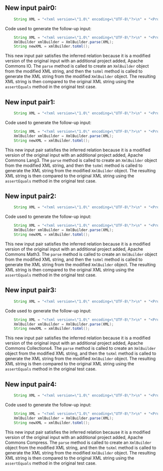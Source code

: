 ## New input pair0:
```java
    String XML = "<?xml version=\"1.0\" encoding=\"UTF-8\"?>\n" + "<Projects>\n" + "  <underscore-java language=\"Java\" scm=\"SVN\">\n" + "    <Location type=\"URL\">https://github.com/javadev/underscore-java/</Location>\n" + "  </underscore-java>\n" + "  <JetS3t language=\"Java\" scm=\"CVS\">\n" + "    <Location type=\"URL\">https://jets3t.s3.amazonaws.com/index.html</Location>\n" + "  </JetS3t>\n" + "  <ApacheCommonsIO language=\"Java\" scm=\"SVN\">\n" + "    <Location type=\"URL\">https://commons.apache.org/proper/commons-io/</Location>\n" + "  </ApacheCommonsIO>\n" + "</Projects>";
```
Code used to generate the follow-up input:
```java
    String XML = "<?xml version=\"1.0\" encoding=\"UTF-8\"?>\n" + "<Projects>\n" + "  <underscore-java language=\"Java\" scm=\"SVN\">\n" + "    <Location type=\"URL\">https://github.com/javadev/underscore-java/</Location>\n" + "  </underscore-java>\n" + "  <JetS3t language=\"Java\" scm=\"CVS\">\n" + "    <Location type=\"URL\">https://jets3t.s3.amazonaws.com/index.html</Location>\n" + "  </JetS3t>\n" + "  <ApacheCommonsIO language=\"Java\" scm=\"SVN\">\n" + "    <Location type=\"URL\">https://commons.apache.org/proper/commons-io/</Location>\n" + "  </ApacheCommonsIO>\n" + "</Projects>";
    XmlBuilder xmlBuilder = XmlBuilder.parse(XML);
    String newXML = xmlBuilder.toXml();
```
This new input pair satisfies the inferred relation because it is a modified version of the original input with an additional project added, Apache Commons IO. The `parse` method is called to create an `XmlBuilder` object from the modified XML string, and then the `toXml` method is called to generate the XML string from the modified `XmlBuilder` object. The resulting XML string is then compared to the original XML string using the `assertEquals` method in the original test case.

## New input pair1:
```java
    String XML = "<?xml version=\"1.0\" encoding=\"UTF-8\"?>\n" + "<Projects>\n" + "  <underscore-java language=\"Java\" scm=\"SVN\">\n" + "    <Location type=\"URL\">https://github.com/javadev/underscore-java/</Location>\n" + "  </underscore-java>\n" + "  <JetS3t language=\"Java\" scm=\"CVS\">\n" + "    <Location type=\"URL\">https://jets3t.s3.amazonaws.com/index.html</Location>\n" + "  </JetS3t>\n" + "  <ApacheCommonsIO language=\"Java\" scm=\"SVN\">\n" + "    <Location type=\"URL\">https://commons.apache.org/proper/commons-io/</Location>\n" + "  </ApacheCommonsIO>\n" + "  <ApacheCommonsLang3 language=\"Java\" scm=\"SVN\">\n" + "    <Location type=\"URL\">https://commons.apache.org/proper/commons-lang/</Location>\n" + "  </ApacheCommonsLang3>\n" + "</Projects>";
```
Code used to generate the follow-up input:
```java
    String XML = "<?xml version=\"1.0\" encoding=\"UTF-8\"?>\n" + "<Projects>\n" + "  <underscore-java language=\"Java\" scm=\"SVN\">\n" + "    <Location type=\"URL\">https://github.com/javadev/underscore-java/</Location>\n" + "  </underscore-java>\n" + "  <JetS3t language=\"Java\" scm=\"CVS\">\n" + "    <Location type=\"URL\">https://jets3t.s3.amazonaws.com/index.html</Location>\n" + "  </JetS3t>\n" + "  <ApacheCommonsIO language=\"Java\" scm=\"SVN\">\n" + "    <Location type=\"URL\">https://commons.apache.org/proper/commons-io/</Location>\n" + "  </ApacheCommonsIO>\n" + "  <ApacheCommonsLang3 language=\"Java\" scm=\"SVN\">\n" + "    <Location type=\"URL\">https://commons.apache.org/proper/commons-lang/</Location>\n" + "  </ApacheCommonsLang3>\n" + "</Projects>";
    XmlBuilder xmlBuilder = XmlBuilder.parse(XML);
    String newXML = xmlBuilder.toXml();
```
This new input pair satisfies the inferred relation because it is a modified version of the original input with an additional project added, Apache Commons Lang3. The `parse` method is called to create an `XmlBuilder` object from the modified XML string, and then the `toXml` method is called to generate the XML string from the modified `XmlBuilder` object. The resulting XML string is then compared to the original XML string using the `assertEquals` method in the original test case.

## New input pair2:
```java
    String XML = "<?xml version=\"1.0\" encoding=\"UTF-8\"?>\n" + "<Projects>\n" + "  <underscore-java language=\"Java\" scm=\"SVN\">\n" + "    <Location type=\"URL\">https://github.com/javadev/underscore-java/</Location>\n" + "  </underscore-java>\n" + "  <JetS3t language=\"Java\" scm=\"CVS\">\n" + "    <Location type=\"URL\">https://jets3t.s3.amazonaws.com/index.html</Location>\n" + "  </JetS3t>\n" + "  <ApacheCommonsIO language=\"Java\" scm=\"SVN\">\n" + "    <Location type=\"URL\">https://commons.apache.org/proper/commons-io/</Location>\n" + "  </ApacheCommonsIO>\n" + "  <ApacheCommonsLang3 language=\"Java\" scm=\"SVN\">\n" + "    <Location type=\"URL\">https://commons.apache.org/proper/commons-lang/</Location>\n" + "  </ApacheCommonsLang3>\n" + "  <ApacheCommonsMath3 language=\"Java\" scm=\"SVN\">\n" + "    <Location type=\"URL\">https://commons.apache.org/proper/commons-math/</Location>\n" + "  </ApacheCommonsMath3>\n" + "</Projects>";
```
Code used to generate the follow-up input:
```java
    String XML = "<?xml version=\"1.0\" encoding=\"UTF-8\"?>\n" + "<Projects>\n" + "  <underscore-java language=\"Java\" scm=\"SVN\">\n" + "    <Location type=\"URL\">https://github.com/javadev/underscore-java/</Location>\n" + "  </underscore-java>\n" + "  <JetS3t language=\"Java\" scm=\"CVS\">\n" + "    <Location type=\"URL\">https://jets3t.s3.amazonaws.com/index.html</Location>\n" + "  </JetS3t>\n" + "  <ApacheCommonsIO language=\"Java\" scm=\"SVN\">\n" + "    <Location type=\"URL\">https://commons.apache.org/proper/commons-io/</Location>\n" + "  </ApacheCommonsIO>\n" + "  <ApacheCommonsLang3 language=\"Java\" scm=\"SVN\">\n" + "    <Location type=\"URL\">https://commons.apache.org/proper/commons-lang/</Location>\n" + "  </ApacheCommonsLang3>\n" + "  <ApacheCommonsMath3 language=\"Java\" scm=\"SVN\">\n" + "    <Location type=\"URL\">https://commons.apache.org/proper/commons-math/</Location>\n" + "  </ApacheCommonsMath3>\n" + "</Projects>";
    XmlBuilder xmlBuilder = XmlBuilder.parse(XML);
    String newXML = xmlBuilder.toXml();
```
This new input pair satisfies the inferred relation because it is a modified version of the original input with an additional project added, Apache Commons Math3. The `parse` method is called to create an `XmlBuilder` object from the modified XML string, and then the `toXml` method is called to generate the XML string from the modified `XmlBuilder` object. The resulting XML string is then compared to the original XML string using the `assertEquals` method in the original test case.

## New input pair3:
```java
    String XML = "<?xml version=\"1.0\" encoding=\"UTF-8\"?>\n" + "<Projects>\n" + "  <underscore-java language=\"Java\" scm=\"SVN\">\n" + "    <Location type=\"URL\">https://github.com/javadev/underscore-java/</Location>\n" + "  </underscore-java>\n" + "  <JetS3t language=\"Java\" scm=\"CVS\">\n" + "    <Location type=\"URL\">https://jets3t.s3.amazonaws.com/index.html</Location>\n" + "  </JetS3t>\n" + "  <ApacheCommonsIO language=\"Java\" scm=\"SVN\">\n" + "    <Location type=\"URL\">https://commons.apache.org/proper/commons-io/</Location>\n" + "  </ApacheCommonsIO>\n" + "  <ApacheCommonsLang3 language=\"Java\" scm=\"SVN\">\n" + "    <Location type=\"URL\">https://commons.apache.org/proper/commons-lang/</Location>\n" + "  </ApacheCommonsLang3>\n" + "  <ApacheCommonsMath3 language=\"Java\" scm=\"SVN\">\n" + "    <Location type=\"URL\">https://commons.apache.org/proper/commons-math/</Location>\n" + "  </ApacheCommonsMath3>\n" + "  <ApacheCommonsCollections4 language=\"Java\" scm=\"SVN\">\n" + "    <Location type=\"URL\">https://commons.apache.org/proper/commons-collections/</Location>\n" + "  </ApacheCommonsCollections4>\n" + "</Projects>";
```
Code used to generate the follow-up input:
```java
    String XML = "<?xml version=\"1.0\" encoding=\"UTF-8\"?>\n" + "<Projects>\n" + "  <underscore-java language=\"Java\" scm=\"SVN\">\n" + "    <Location type=\"URL\">https://github.com/javadev/underscore-java/</Location>\n" + "  </underscore-java>\n" + "  <JetS3t language=\"Java\" scm=\"CVS\">\n" + "    <Location type=\"URL\">https://jets3t.s3.amazonaws.com/index.html</Location>\n" + "  </JetS3t>\n" + "  <ApacheCommonsIO language=\"Java\" scm=\"SVN\">\n" + "    <Location type=\"URL\">https://commons.apache.org/proper/commons-io/</Location>\n" + "  </ApacheCommonsIO>\n" + "  <ApacheCommonsLang3 language=\"Java\" scm=\"SVN\">\n" + "    <Location type=\"URL\">https://commons.apache.org/proper/commons-lang/</Location>\n" + "  </ApacheCommonsLang3>\n" + "  <ApacheCommonsMath3 language=\"Java\" scm=\"SVN\">\n" + "    <Location type=\"URL\">https://commons.apache.org/proper/commons-math/</Location>\n" + "  </ApacheCommonsMath3>\n" + "  <ApacheCommonsCollections4 language=\"Java\" scm=\"SVN\">\n" + "    <Location type=\"URL\">https://commons.apache.org/proper/commons-collections/</Location>\n" + "  </ApacheCommonsCollections4>\n" + "</Projects>";
    XmlBuilder xmlBuilder = XmlBuilder.parse(XML);
    String newXML = xmlBuilder.toXml();
```
This new input pair satisfies the inferred relation because it is a modified version of the original input with an additional project added, Apache Commons Collections4. The `parse` method is called to create an `XmlBuilder` object from the modified XML string, and then the `toXml` method is called to generate the XML string from the modified `XmlBuilder` object. The resulting XML string is then compared to the original XML string using the `assertEquals` method in the original test case.

## New input pair4:
```java
    String XML = "<?xml version=\"1.0\" encoding=\"UTF-8\"?>\n" + "<Projects>\n" + "  <underscore-java language=\"Java\" scm=\"SVN\">\n" + "    <Location type=\"URL\">https://github.com/javadev/underscore-java/</Location>\n" + "  </underscore-java>\n" + "  <JetS3t language=\"Java\" scm=\"CVS\">\n" + "    <Location type=\"URL\">https://jets3t.s3.amazonaws.com/index.html</Location>\n" + "  </JetS3t>\n" + "  <ApacheCommonsIO language=\"Java\" scm=\"SVN\">\n" + "    <Location type=\"URL\">https://commons.apache.org/proper/commons-io/</Location>\n" + "  </ApacheCommonsIO>\n" + "  <ApacheCommonsLang3 language=\"Java\" scm=\"SVN\">\n" + "    <Location type=\"URL\">https://commons.apache.org/proper/commons-lang/</Location>\n" + "  </ApacheCommonsLang3>\n" + "  <ApacheCommonsMath3 language=\"Java\" scm=\"SVN\">\n" + "    <Location type=\"URL\">https://commons.apache.org/proper/commons-math/</Location>\n" + "  </ApacheCommonsMath3>\n" + "  <ApacheCommonsCollections4 language=\"Java\" scm=\"SVN\">\n" + "    <Location type=\"URL\">https://commons.apache.org/proper/commons-collections/</Location>\n" + "  </ApacheCommonsCollections4>\n" + "  <ApacheCommonsCompress language=\"Java\" scm=\"SVN\">\n" + "    <Location type=\"URL\">https://commons.apache.org/proper/commons-compress/</Location>\n" + "  </ApacheCommonsCompress>\n" + "</Projects>";
```
Code used to generate the follow-up input:
```java
    String XML = "<?xml version=\"1.0\" encoding=\"UTF-8\"?>\n" + "<Projects>\n" + "  <underscore-java language=\"Java\" scm=\"SVN\">\n" + "    <Location type=\"URL\">https://github.com/javadev/underscore-java/</Location>\n" + "  </underscore-java>\n" + "  <JetS3t language=\"Java\" scm=\"CVS\">\n" + "    <Location type=\"URL\">https://jets3t.s3.amazonaws.com/index.html</Location>\n" + "  </JetS3t>\n" + "  <ApacheCommonsIO language=\"Java\" scm=\"SVN\">\n" + "    <Location type=\"URL\">https://commons.apache.org/proper/commons-io/</Location>\n" + "  </ApacheCommonsIO>\n" + "  <ApacheCommonsLang3 language=\"Java\" scm=\"SVN\">\n" + "    <Location type=\"URL\">https://commons.apache.org/proper/commons-lang/</Location>\n" + "  </ApacheCommonsLang3>\n" + "  <ApacheCommonsMath3 language=\"Java\" scm=\"SVN\">\n" + "    <Location type=\"URL\">https://commons.apache.org/proper/commons-math/</Location>\n" + "  </ApacheCommonsMath3>\n" + "  <ApacheCommonsCollections4 language=\"Java\" scm=\"SVN\">\n" + "    <Location type=\"URL\">https://commons.apache.org/proper/commons-collections/</Location>\n" + "  </ApacheCommonsCollections4>\n" + "  <ApacheCommonsCompress language=\"Java\" scm=\"SVN\">\n" + "    <Location type=\"URL\">https://commons.apache.org/proper/commons-compress/</Location>\n" + "  </ApacheCommonsCompress>\n" + "</Projects>";
    XmlBuilder xmlBuilder = XmlBuilder.parse(XML);
    String newXML = xmlBuilder.toXml();
```
This new input pair satisfies the inferred relation because it is a modified version of the original input with an additional project added, Apache Commons Compress. The `parse` method is called to create an `XmlBuilder` object from the modified XML string, and then the `toXml` method is called to generate the XML string from the modified `XmlBuilder` object. The resulting XML string is then compared to the original XML string using the `assertEquals` method in the original test case.
